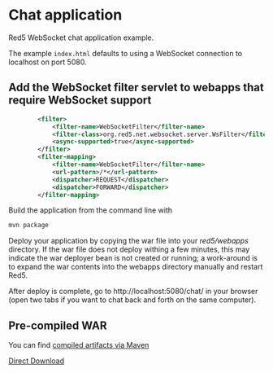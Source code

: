 # Chat application

Red5 WebSocket chat application example.

The example `index.html` defaults to using a WebSocket connection to localhost on port 5080.

## Add the WebSocket filter servlet to webapps that require WebSocket support

```xml
        <filter>
            <filter-name>WebSocketFilter</filter-name>
            <filter-class>org.red5.net.websocket.server.WsFilter</filter-class>
            <async-supported>true</async-supported>
        </filter>
        <filter-mapping>
            <filter-name>WebSocketFilter</filter-name>
            <url-pattern>/*</url-pattern>
            <dispatcher>REQUEST</dispatcher>
            <dispatcher>FORWARD</dispatcher>
        </filter-mapping>
```

Build the application from the command line with

```sh
mvn package
```

Deploy your application by copying the war file into your <i>red5/webapps</i> directory. If the war file does not deploy withing a few minutes, this may indicate the war deployer bean is not created or running; a work-around is to expand the war contents into the webapps directory manually and restart Red5.

After deploy is complete, go to http://localhost:5080/chat/ in your browser (open two tabs if you want to chat back and forth on the same computer).

## Pre-compiled WAR

You can find [compiled artifacts via Maven](http://mvnrepository.com/artifact/org.red5.demos/chat)

[Direct Download](https://oss.sonatype.org/content/repositories/releases/org/red5/demos/chat/2.0.19/chat-2.0.19.war)
